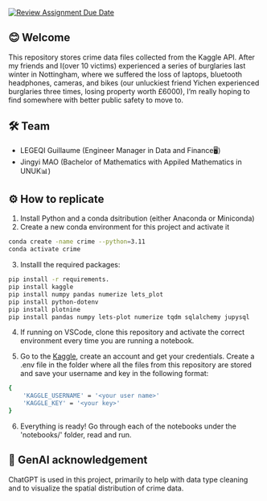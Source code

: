 [![Review Assignment Due Date](https://classroom.github.com/assets/deadline-readme-button-22041afd0340ce965d47ae6ef1cefeee28c7c493a6346c4f15d667ab976d596c.svg)](https://classroom.github.com/a/VaFOWmpj)

## 😊 Welcome
This repository stores crime data files collected from the Kaggle API. After my friends and I(over 10 victims) experienced a series of burglaries last winter in Nottingham, where we suffered the loss of laptops, bluetooth headphones, cameras, and bikes (our unluckiest friend Yichen experienced burglaries three times, losing property worth £6000), I’m really hoping to find somewhere with better public safety to move to.


## 🛠 Team

- LEGEQI Guillaume (Engineer Manager in Data and Finance🖥)
- Jingyi MAO (Bachelor of Mathematics with Appiled Mathematics in UNUK📊)

## ⚙️ How to replicate
1. Install Python and a conda dsitribution (either Anaconda or Miniconda)
2. Create a new conda environment for this project and activate it
```bash
conda create -name crime --python=3.11
conda activate crime
```

3. Installl the required packages:
```bash
pip install -r requirements.
pip install kaggle
pip install numpy pandas numerize lets_plot
pip install python-dotenv
pip install plotnine
pip install pandas numpy lets-plot numerize tqdm sqlalchemy jupysql
```

4. If running on VSCode, clone this repository and activate the correct environment every time you are running a notebook.

5. Go to the [Kaggle](https://www.kaggle.com/), create an account and get your credentials. Create a .env file in the folder where all the files from this repository are stored and save your username and key in the following format:
```bash
{
    'KAGGLE_USERNAME' = '<your user name>'
    'KAGGLE_KEY' = '<your key>'
}
```

6. Everything is ready! Go through each of the notebooks under the 'notebooks/' folder, read and run.


 
## 🤖 GenAI acknowledgement
ChatGPT is used in this project, primarily to help with data type cleaning and to visualize the spatial distribution of crime data.